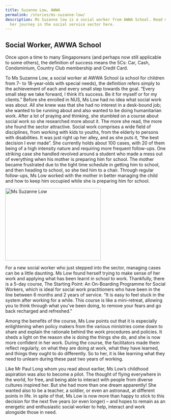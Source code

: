 ```yaml
---
title: Suzanne Low, AWWA
permalink: /stories/ms-suzanne-low/
description: Ms Suzanne low is a social worker from AWWA School. Read more about
  her journey in the social service sector here.
---
```

## Social Worker, AWWA School

Once upon a time to many Singaporeans (and perhaps now still applicable to some others), the definition of success means the 5Cs: Car, Cash, Condominium, Country Club membership and Credit Card.

To Ms Suzanne Low, a social worker at AWWA School (a school for children from 7- to 18-year-olds with special needs), the definition refers simply to the achievement of each and every small step towards the goal. “Every small step we take forward, I think it’s success. Be it for myself or for my clients.” Before she enrolled in NUS, Ms Low had no idea what social work was about. All she knew was that she had no interest in a desk-bound job; she wanted to be running about and also wanted to be doing humanitarian work. After a lot of praying and thinking, she stumbled on a course about social work so she researched more about it. The more she read, the more she found the sector attractive.
Social work comprises a wide field of disciplines, from working with kids to youths, from the elderly to persons with disabilities. It was just right up her alley, and as she puts it, “the best decision I ever made”. She currently holds about 100 cases, with 20 of them being of a high intensity nature and requiring more frequent follow-ups. One striking case she handled revolved around a student who made a mess out of everything when his mother is preparing him for school. The mother became frustrated due to the tight time schedule in getting him to school, and then heading to school, so she tied him to a chair. Through regular follow-ups, Ms Low worked with the mother in better managing the child and how to keep him occupied while she is preparing him for school.

<img alt="Ms Suzanne Low" src="/images/stories/pages/ms-suzanne-low.jpg" style="width: 300px; height: 227px;" />

For a new social worker who just stepped into the sector, managing cases can be a little daunting. Ms Low found herself trying to make sense of her work and applying what has been learnt in school to work. Thankfully, there is a 5-day course, The Starting Point: An On-Boarding Programme for Social Workers, which is ideal for social work practitioners who have been in the line between 6 months and 2 years of service. “It is easy to feel stuck in the system after working for a while. This
course is like a mini-retreat, allowing you to think through what you’ve been doing, to remove your fears and go back recharged and refreshed.”

Among the benefits of the course, Ms Low points out that it is especially enlightening when policy makers from the various ministries come down to share and explain the rationale behind the work procedures and policies. It sheds a light on the reason she is doing the things she do, and she is now more confident in her work. During the course, the facilitators made them reflect regularly, on what they are doing at work, what they have learned, and things they ought to do differently. So to her, it is like learning what they need to unlearn during these past two years of working.

Like Mr Paul Long whom you read about earlier, Ms Low’s childhood aspiration was also to become a pilot. The thought of flying everywhere in the world, for free, and being able to interact with people from diverse cultures inspired her. But she had more than one dream apparently! She wanted also to be a teacher, a soldier, or even an astronaut, at different points in life. In spite of that, Ms Low is now more than happy to stick to this decision for the next five years (or even longer) – and hopes to remain as an energetic and enthusiastic social worker to help, interact and work alongside those in need.